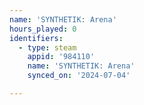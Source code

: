 ```yaml
---
name: 'SYNTHETIK: Arena'
hours_played: 0
identifiers:
  - type: steam
    appid: '984110'
    name: 'SYNTHETIK: Arena'
    synced_on: '2024-07-04'

---
```

